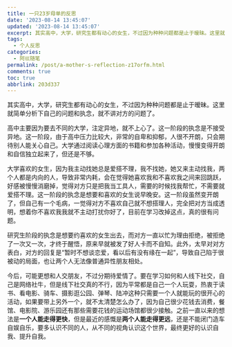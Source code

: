 ```yaml
---
title: 一只23岁母单的反思
date: '2023-08-14 13:45:07'
updated: '2023-08-14 13:45:07'
excerpt: 其实高中，大学，研究生都有动心的女生，不过因为种种问题都是止于暧昧。这里就简单分析下自己的问题和执念，就不讲对方的问题了。
tags:
  - 个人反思
categories:
  - 阿巛随笔
permalink: /post/a-mother-s-reflection-z17orfm.html
comments: true
toc: true
abbrlink: 203d337
---
```



其实高中，大学，研究生都有动心的女生，不过因为种种问题都是止于暧昧。这里就简单分析下自己的问题和执念，就不讲对方的问题了。

高中主要因为要去不同的大学，注定异地，就不上心了。这一阶段的执念是不接受异地。这一阶段，由于高中压力比较大，非常的自卑和抑郁，人很不开朗，只会期待别人能关心自己。大学通过阅读心理方面的书籍和参加各种活动，慢慢变得开朗和自信独立起来了，但还是不够。

大学喜欢的女生，因为我主动找她总是爱搭不理，我不找她，她又来主动找我，两个人都是内向的人，导致非常内耗，会在觉得她喜欢我和不喜欢我之间来回跳跃，好感被慢慢消磨掉，觉得对方只是把我当工具人，需要的时候找我帮忙，不需要就爱搭不理。这一阶段的执念是想要和喜欢的女生说早晚安。这一阶段虽然变开朗了，但自己有一个毛病，一觉得对方不喜欢自己就不想搭理人，完全把对方当成透明，想着你不喜欢我我就不主动打扰你好了，目前在学习改掉这点，真的很有问题。

研究生阶段的执念是想要约喜欢的女生出去，而对方一直以忙为理由拒绝，被拒绝了一次又一次，才终于醒悟，原来早就被发了好人卡而不自知。此外，太早对对方表白，对方的回复是“暂时不想谈恋爱，看以后有没有缘在一起”，导致自己陷于很被动的局面，也让两个人无法像普通异性朋友相处。

今后，可能更想和人交朋友，不过分期待爱情了。要在学习如何和人线下社交，自己是网络社牛，但是线下社交真的不行，因为平常都是自己一个人玩耍，热衷于读书、看电影、骑车、摄影逛公园、弹琴、陆冲这种只需要一个人就能玩的很开心的活动，如果要带上另外一个，就不太清楚怎么办了，因为自己很少花钱去消费，餐馆、电影院、游乐园还有那些需要花钱的运动场馆都很少接触。之前一直以来的想法是**一个人能走得更快**，但是最近的感慨是**两个人能走得更远**，还是不能闭门造车自娱自乐，要多认识不同的人，从不同的视角认识这个世界，最终更好的认识自我、提升自我。
